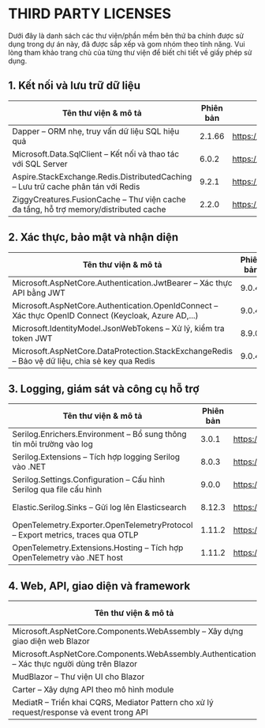 # THIRD PARTY LICENSES

Dưới đây là danh sách các thư viện/phần mềm bên thứ ba chính được sử dụng trong dự án này, đã được sắp xếp và gom nhóm theo tính năng. Vui lòng tham khảo trang chủ của từng thư viện để biết chi tiết về giấy phép sử dụng.

## 1. Kết nối và lưu trữ dữ liệu
| Tên thư viện & mô tả                              | Phiên bản   | Nguồn (link)                                                    | Giấy phép |
|---------------------------------------------------|-------------|------------------------------------------------------------------|-----------|
| Dapper – ORM nhẹ, truy vấn dữ liệu SQL hiệu quả    | 2.1.66      | https://www.nuget.org/packages/Dapper | Apache-2.0 |
| Microsoft.Data.SqlClient – Kết nối và thao tác với SQL Server | 6.0.2 | https://www.nuget.org/packages/Microsoft.Data.SqlClient | MIT |
| Aspire.StackExchange.Redis.DistributedCaching – Lưu trữ cache phân tán với Redis | 9.2.1 | https://www.nuget.org/packages/Aspire.StackExchange.Redis.DistributedCaching | MIT |
| ZiggyCreatures.FusionCache – Thư viện cache đa tầng, hỗ trợ memory/distributed cache | 2.2.0 | https://www.nuget.org/packages/ZiggyCreatures.FusionCache | MIT |

## 2. Xác thực, bảo mật và nhận diện
| Tên thư viện & mô tả                              | Phiên bản   | Nguồn (link)                                                    | Giấy phép |
|---------------------------------------------------|-------------|------------------------------------------------------------------|-----------|
| Microsoft.AspNetCore.Authentication.JwtBearer – Xác thực API bằng JWT | 9.0.4 | https://www.nuget.org/packages/Microsoft.AspNetCore.Authentication.JwtBearer | MIT |
| Microsoft.AspNetCore.Authentication.OpenIdConnect – Xác thực OpenID Connect (Keycloak, Azure AD,...) | 9.0.4 | https://www.nuget.org/packages/Microsoft.AspNetCore.Authentication.OpenIdConnect | MIT |
| Microsoft.IdentityModel.JsonWebTokens – Xử lý, kiểm tra token JWT | 8.9.0 | https://www.nuget.org/packages/Microsoft.IdentityModel.JsonWebTokens | MIT |
| Microsoft.AspNetCore.DataProtection.StackExchangeRedis – Bảo vệ dữ liệu, chia sẻ key qua Redis | 9.0.4 | https://www.nuget.org/packages/Microsoft.AspNetCore.DataProtection.StackExchangeRedis | MIT |

## 3. Logging, giám sát và công cụ hỗ trợ
| Tên thư viện & mô tả                              | Phiên bản   | Nguồn (link)                                                    | Giấy phép |
|---------------------------------------------------|-------------|------------------------------------------------------------------|-----------|
| Serilog.Enrichers.Environment – Bổ sung thông tin môi trường vào log | 3.0.1 | https://www.nuget.org/packages/Serilog.Enrichers.Environment | Apache-2.0 |
| Serilog.Extensions – Tích hợp logging Serilog vào .NET | 8.0.3 | https://www.nuget.org/packages/Serilog.Extensions | Apache-2.0 |
| Serilog.Settings.Configuration – Cấu hình Serilog qua file cấu hình | 9.0.0 | https://www.nuget.org/packages/Serilog.Settings.Configuration | Apache-2.0 |
| Elastic.Serilog.Sinks – Gửi log lên Elasticsearch  | 8.12.3      | https://www.nuget.org/packages/Elastic.Serilog.Sinks | Apache-2.0 |
| OpenTelemetry.Exporter.OpenTelemetryProtocol – Export metrics, traces qua OTLP | 1.11.2 | https://www.nuget.org/packages/OpenTelemetry.Exporter.OpenTelemetryProtocol | Apache-2.0 |
| OpenTelemetry.Extensions.Hosting – Tích hợp OpenTelemetry vào .NET host | 1.11.2 | https://www.nuget.org/packages/OpenTelemetry.Extensions.Hosting | Apache-2.0 |

## 4. Web, API, giao diện và framework
| Tên thư viện & mô tả                              | Phiên bản   | Nguồn (link)                                                    | Giấy phép |
|---------------------------------------------------|-------------|------------------------------------------------------------------|-----------|
| Microsoft.AspNetCore.Components.WebAssembly – Xây dựng giao diện web Blazor | 9.0.4 | https://www.nuget.org/packages/Microsoft.AspNetCore.Components.WebAssembly | MIT |
| Microsoft.AspNetCore.Components.WebAssembly.Authentication – Xác thực người dùng trên Blazor | 9.0.4 | https://www.nuget.org/packages/Microsoft.AspNetCore.Components.WebAssembly.Authentication | MIT |
| MudBlazor – Thư viện UI cho Blazor                | 8.5.1       | https://www.nuget.org/packages/MudBlazor | MIT |
| Carter – Xây dựng API theo mô hình module         | 9.0.0       | https://www.nuget.org/packages/Carter | MIT |
| MediatR – Triển khai CQRS, Mediator Pattern cho xử lý request/response và event trong API | 12.5.0 | https://www.nuget.org/packages/MediatR | Apache-2.0 |


